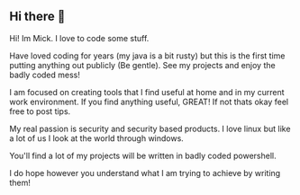 ## Hi there 👋

<!--
**mickgb256/mickgb256** is a ✨ _special_ ✨ repository because its `README.md` (this file) appears on your GitHub profile.

Here are some ideas to get you started:

- 🔭 I’m currently working on ...
- 🌱 I’m currently learning ...
- 👯 I’m looking to collaborate on ...
- 🤔 I’m looking for help with ...
- 💬 Ask me about ...
- 📫 How to reach me: ...
- 😄 Pronouns: ...
- ⚡ Fun fact: ...
-->
Hi! 
Im Mick. I love to code some stuff.

Have loved coding for years (my java is a bit rusty) but this is the first time putting anything out publicly (Be gentle).
See my projects and enjoy the badly coded mess! 

I am focused on creating tools that I find useful at home and in my current work environment. 
If you find anything useful, GREAT! If not thats okay feel free to post tips. 

My real passion is security and security based products. 
I love linux but like a lot of us I look at the world through windows.

You'll find a lot of my projects will be written in badly coded powershell. 

I do hope however you understand what I am trying to achieve by writing them!
